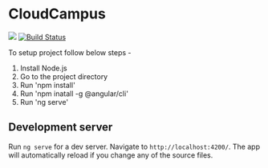 # CloudCampus

![](https://reposs.herokuapp.com/?path=CocoaPods/Specs)
[![Build Status](https://travis-ci.org/repocloudsea/cloudsea-webportal.svg?branch=master)](https://travis-ci.org/repocloudsea/cloudsea-cloudsea-webportal)

To setup project follow below steps -

1) Install Node.js
2) Go to the project directory
3) Run 'npm install'
4) Run 'npm inatall -g @angular/cli'
5) Run 'ng serve'


## Development server

Run `ng serve` for a dev server. Navigate to `http://localhost:4200/`. The app will automatically reload if you change any of the source files.

